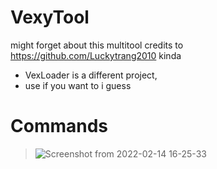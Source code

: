 # VexyTool
might forget about this multitool
credits to https://github.com/Luckytrang2010 kinda

* VexLoader is a different project,
* use if you want to i guess

# Commands
>![Screenshot from 2022-02-14 16-25-33](https://user-images.githubusercontent.com/97322316/154365850-df34b58f-caa5-41b8-9081-df6913dfcbc9.png)
